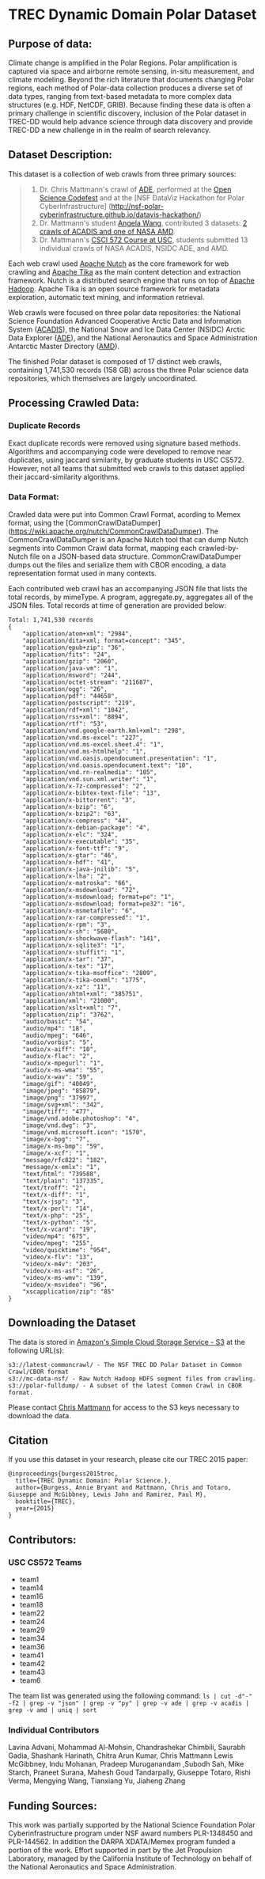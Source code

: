 # TREC Dynamic Domain Polar Dataset

## Purpose of data:

Climate change is amplified in the Polar Regions.  Polar amplification is captured via space and airborne remote sensing, in-situ measurement, and climate modeling. Beyond the rich literature that documents changing Polar regions, each method of Polar-data collection produces a diverse set of data types, ranging from text-based metadata to more complex data structures (e.g. HDF, NetCDF, GRIB). Because finding these data is often a primary challenge in scientific discovery, inclusion of the Polar dataset in TREC-DD would help advance science through data discovery and provide TREC-DD a new challenge in in the realm of search relevancy. 

## Dataset Description:

This dataset is a collection of web crawls from three primary sources: 
>1. Dr. Chris Mattmann's crawl of [ADE](http://nsidc.org/acadis/search/), performed at the [Open Science Codefest](http://nceas.github.io/open-science-codefest/) and at the [NSF DataViz Hackathon for Polar CyberInfrastructure]
(http://nsf-polar-cyberinfrastructure.github.io/datavis-hackathon/)
>2. Dr. Mattmann's student [Angela Wang](https://github.com/snowangelwmy/), contributed 3 datasets: [2 crawls of ACADIS and one of NASA AMD](https://github.com/snowangelwmy/csci572dr).
>3. Dr. Mattmann's [CSCI 572 Course at USC](http://sunset.usc.edu/classes/cs572_2015/), students submitted 13 individual crawls of NASA ACADIS, NSIDC ADE, and AMD.

Each web crawl used [Apache Nutch](http://nutch.apache.org/) as the core framework for web crawling and [Apache Tika](http://tika.apache.org/) as the main content detection and extraction framework. Nutch is a distributed search engine that runs on top of [Apache Hadoop](http://hadoop.apache.org/). Apache Tika is an open source framework for metadata exploration, automatic text mining, and information retrieval.

Web crawls were focused on three polar data repositories: the National Science Foundation Advanced Cooperative Arctic Data and Information System ([ACADIS](https://www.aoncadis.org/home.htm)), the National Snow and Ice Data Center (NSIDC) Arctic Data Explorer ([ADE](http://nsidc.org/acadis/search/)), and the National Aeronautics and Space Administration Antarctic Master Directory ([AMD](http://gcmd.gsfc.nasa.gov/KeywordSearch/Home.do?Portal=amd&MetadataType=0)).  

The finished Polar dataset is composed of 17 distinct web crawls, containing 1,741,530 records (158 GB) across the three Polar science data repositories, which themselves are largely uncoordinated.

## Processing Crawled Data:

### Duplicate Records
Exact duplicate records were removed using signature based methods.  Algorithms and accompanying code were developed to remove near duplicates, using jaccard similarity, by graduate students in USC CS572. However, not all teams that submitted web crawls to this dataset applied their jaccard-similarity algorithms.

### Data Format:

Crawled data were put into Common Crawl Format, acording to Memex format, using the [CommonCrawlDataDumper] (https://wiki.apache.org/nutch/CommonCrawlDataDumper). The CommonCrawlDataDumper is an Apache Nutch tool that can dump Nutch segments into Common Crawl data format, mapping each crawled-by-Nutch file on a JSON-based data structure. CommonCrawlDataDumper dumps out the files and serialize them with CBOR encoding, a data representation format used in many contexts.

Each contributed web crawl has an accompanying JSON file that lists the total records, by mimeType. A program, aggregate.py, aggregates all of the JSON files.  Total records at time of generation are provided below:

``` 
Total: 1,741,530 records
{
    "application/atom+xml": "2984",
    "application/dita+xml; format=concept": "345",
    "application/epub+zip": "36",
    "application/fits": "24",
    "application/gzip": "2060",
    "application/java-vm": "1",
    "application/msword": "244",
    "application/octet-stream": "211687",
    "application/ogg": "26",
    "application/pdf": "44658",
    "application/postscript": "219",
    "application/rdf+xml": "1042",
    "application/rss+xml": "8894",
    "application/rtf": "53",
    "application/vnd.google-earth.kml+xml": "298",
    "application/vnd.ms-excel": "227",
    "application/vnd.ms-excel.sheet.4": "1",
    "application/vnd.ms-htmlhelp": "1",
    "application/vnd.oasis.opendocument.presentation": "1",
    "application/vnd.oasis.opendocument.text": "10",
    "application/vnd.rn-realmedia": "105",
    "application/vnd.sun.xml.writer": "1",
    "application/x-7z-compressed": "2",
    "application/x-bibtex-text-file": "13",
    "application/x-bittorrent": "3",
    "application/x-bzip": "6",
    "application/x-bzip2": "63",
    "application/x-compress": "44",
    "application/x-debian-package": "4",
    "application/x-elc": "324",
    "application/x-executable": "35",
    "application/x-font-ttf": "9",
    "application/x-gtar": "46",
    "application/x-hdf": "41",
    "application/x-java-jnilib": "5",
    "application/x-lha": "2",
    "application/x-matroska": "66",
    "application/x-msdownload": "72",
    "application/x-msdownload; format=pe": "1",
    "application/x-msdownload; format=pe32": "16",
    "application/x-msmetafile": "6",
    "application/x-rar-compressed": "1",
    "application/x-rpm": "3",
    "application/x-sh": "5680",
    "application/x-shockwave-flash": "141",
    "application/x-sqlite3": "1",
    "application/x-stuffit": "1",
    "application/x-tar": "37",
    "application/x-tex": "17",
    "application/x-tika-msoffice": "2809",
    "application/x-tika-ooxml": "1775",
    "application/x-xz": "11",
    "application/xhtml+xml": "385751",
    "application/xml": "21000",
    "application/xslt+xml": "7",
    "application/zip": "3762",
    "audio/basic": "54",
    "audio/mp4": "18",
    "audio/mpeg": "646",
    "audio/vorbis": "5",
    "audio/x-aiff": "10",
    "audio/x-flac": "2",
    "audio/x-mpegurl": "1",
    "audio/x-ms-wma": "55",
    "audio/x-wav": "59",
    "image/gif": "40049",
    "image/jpeg": "85879",
    "image/png": "37997",
    "image/svg+xml": "342",
    "image/tiff": "477",
    "image/vnd.adobe.photoshop": "4",
    "image/vnd.dwg": "3",
    "image/vnd.microsoft.icon": "1570",
    "image/x-bpg": "7",
    "image/x-ms-bmp": "59",
    "image/x-xcf": "1",
    "message/rfc822": "182",
    "message/x-emlx": "1",
    "text/html": "739588",
    "text/plain": "137335",
    "text/troff": "2",
    "text/x-diff": "1",
    "text/x-jsp": "3",
    "text/x-perl": "14",
    "text/x-php": "25",
    "text/x-python": "5",
    "text/x-vcard": "19",
    "video/mp4": "675",
    "video/mpeg": "255",
    "video/quicktime": "954",
    "video/x-flv": "13",
    "video/x-m4v": "203",
    "video/x-ms-asf": "26",
    "video/x-ms-wmv": "139",
    "video/x-msvideo": "96",
    "xscapplication/zip": "85"
}
```

## Downloading the Dataset

The data is stored in [Amazon's Simple Cloud Storage Service - S3](https://aws.amazon.com/s3/) at the following URL(s):

```
s3://latest-commoncrawl/ - The NSF TREC DD Polar Dataset in Common Crawl/CBOR format
s3://mc-data-nsf/ - Raw Nutch Hadoop HDFS segment files from crawling. 
s3://polar-fulldump/ - A subset of the latest Common Crawl in CBOR format.
```
Please contact [Chris Mattmann](mailto:mattmann@usc.edu) for access to the S3 keys necessary to download the data.

## Citation

If you use this dataset in your research, please cite our TREC 2015 paper:

```
@inproceedings{burgess2015trec,
  title={TREC Dynamic Domain: Polar Science.},
  author={Burgess, Annie Bryant and Mattmann, Chris and Totaro, Giuseppe and McGibbney, Lewis John and Ramirez, Paul M},
  booktitle={TREC},
  year={2015}
}
```

## Contributors: 

### USC CS572 Teams  
* team1 
* team14 
* team16
* team18
* team22
* team24
* team29 
* team34 
* team36 
* team41 
* team42 
* team43
* team6

The team list was generated using the following command:
``` ls | cut -d"-" -f2 | grep -v "json" | grep -v "py" | grep -v ade | grep -v acadis | grep -v amd | uniq | sort ```

### Individual Contributors
Lavina Advani, Mohammad Al-Mohsin, Chandrashekar Chimbili, Saurabh Gadia, Shashank Harinath, Chitra Arun Kumar, Chris Mattmann
Lewis  McGibbney, Indu Mohanan, Pradeep Muruganandam ,Subodh Sah, Mike Starch, Praneet Surana, Mahesh Goud Tandarpally, Giuseppe Totaro, Rishi Verma, Mengying Wang, Tianxiang Yu, Jiaheng Zhang

## Funding Sources:
This work was partially supported by the National Science Foundation Polar Cyberinfrastructure program under NSF award numbers PLR-1348450 and PLR-144562.  In addition the DARPA XDATA/Memex program funded a portion of the work. Effort supported in part by the Jet Propulsion Laboratory, managed by the California Institute of Technology on behalf of the National Aeronautics and Space Administration. 
